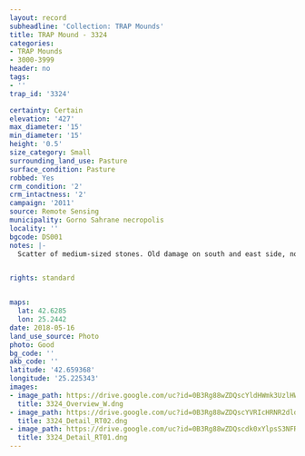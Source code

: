 ```yaml
---
layout: record
subheadline: 'Collection: TRAP Mounds'
title: TRAP Mound - 3324
categories:
- TRAP Mounds
- 3000-3999
header: no
tags:
- ''
trap_id: '3324'

certainty: Certain
elevation: '427'
max_diameter: '15'
min_diameter: '15'
height: '0.5'
size_category: Small
surrounding_land_use: Pasture
surface_condition: Pasture
robbed: Yes
crm_condition: '2'
crm_intactness: '2'
campaign: '2011'
source: Remote Sensing
municipality: Gorno Sahrane necropolis
locality: ''
bgcode: DS001
notes: |-
  Scatter of medium-sized stones. Old damage on south and east side, nothing fresh however.


rights: standard


maps:
  lat: 42.6285
  lon: 25.2442
date: 2018-05-16
land_use_source: Photo
photo: Good
bg_code: ''
akb_code: ''
latitude: '42.659368'
longitude: '25.225343'
images:
- image_path: https://drive.google.com/uc?id=0B3Rg88wZDQscYldHWmk3UzlHWVE
  title: 3324_Overview_W.dng
- image_path: https://drive.google.com/uc?id=0B3Rg88wZDQscYVRIcHRNR2dldmM
  title: 3324_Detail_RT02.dng
- image_path: https://drive.google.com/uc?id=0B3Rg88wZDQscdk0xYlpsS3NFR28
  title: 3324_Detail_RT01.dng
---
```

